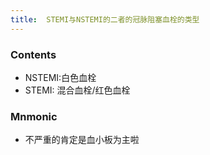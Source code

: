 ```yaml
---
title:  STEMI与NSTEMI的二者的冠脉阻塞血栓的类型
--- 
```


### Contents
- NSTEMI:白色血栓
- STEMI: 混合血栓/红色血栓

### Mnmonic
- 不严重的肯定是血小板为主啦



